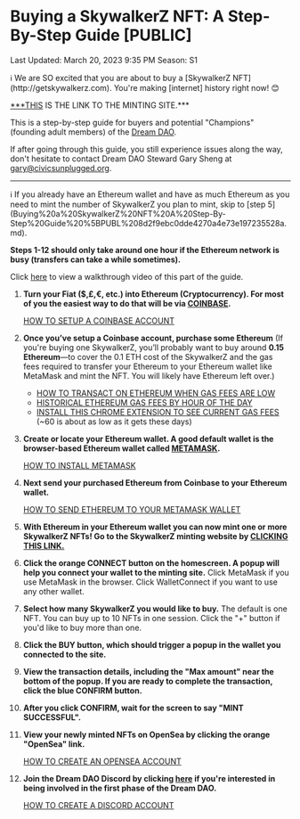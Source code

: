 # Buying a SkywalkerZ NFT: A Step-By-Step Guide [PUBLIC]

Last Updated: March 20, 2023 9:35 PM
Season: S1

<aside>
ℹ️ We are SO excited that you are about to buy a [SkywalkerZ NFT](http://getskywalkerz.com). You're making [internet] history right now! 😊

[***THIS](https://getskywalkerz.com) IS THE LINK TO THE MINTING SITE.***

This is a step-by-step guide for buyers and potential "Champions" (founding adult members) of the [Dream DAO](https://nutshell.dreamdao.xyz).

If after going through this guide, you still experience issues along the way, don't hesitate to contact Dream DAO Steward Gary Sheng at [gary@civicsunplugged.org](mailto:gary@civicsunplugged.org).

</aside>

---

<aside>
ℹ️ If you already have an Ethereum wallet and have as much Ethereum as you need to mint the number of SkywalkerZ you plan to mint, skip to [step 5](Buying%20a%20SkywalkerZ%20NFT%20A%20Step-By-Step%20Guide%20%5BPUBL%208d2f9ebc0dde4270a4e73e197235528a.md).

**Steps 1-12 should only take around one hour if the Ethereum network is busy (transfers can take a while sometimes).**

 Click [here](https://www.loom.com/share/e42374a421c148f08e767bac6921a270) to view a walkthrough video of this part of the guide.

</aside>

1. **Turn your Fiat ($,£,€, etc.) into Ethereum (Cryptocurrency). For most of you the easiest way to do that will be via [COINBASE](http://www.coinbase.com/).**
    
    [HOW TO SETUP A COINBASE ACCOUNT](https://www.youtube.com/watch?v=BVFVZ7CFYEk)
    
2. **Once you’ve setup a Coinbase account, purchase some Ethereum** (If you're buying one  SkywalkerZ, you’ll probably want to buy around **0.15 Ethereum**—to cover the 0.1 ETH cost of the SkywalkerZ and the gas fees required to transfer your Ethereum to your Ethereum wallet like MetaMask and mint the NFT. You will likely have Ethereum left over.)
    - [HOW TO TRANSACT ON ETHEREUM WHEN GAS FEES ARE LOW](https://coinmarketcap.com/alexandria/article/what-is-the-best-time-to-transact-on-ethereum-flipside-crypto)
    - [HISTORICAL ETHEREUM GAS FEES BY HOUR OF THE DAY](https://ethereumprice.org/gas/)
    - [INSTALL THIS CHROME EXTENSION TO SEE CURRENT GAS FEES](https://chrome.google.com/webstore/detail/ethereum-gas-price-extens/innfmlnnhfcebjcnfopadflecemoddnp/related?hl=en) (~60 is about as low as it gets these days)
3. **Create or locate your Ethereum wallet. A good default wallet is the browser-based Ethereum wallet called [METAMASK](https://metamask.io/download.html#w-tabs-0-data-w-pane-0).**
    
    [HOW TO INSTALL METAMASK](https://www.youtube.com/watch?v=Af_lQ1zUnoM)
    
4. **Next send your purchased Ethereum from Coinbase to your Ethereum wallet.**
    
    [HOW TO SEND ETHEREUM TO YOUR METAMASK WALLET](https://www.youtube.com/watch?v=9NQgCyOXQlY)
    
5. **With Ethereum in your Ethereum wallet you can now mint one or more SkywalkerZ NFTs! Go to the SkywalkerZ minting website by [CLICKING THIS LINK.](https://www.getskywalkerz.com/)**
6. **Click the orange CONNECT button on the homescreen. A popup will help you connect your wallet to the minting site.** Click MetaMask if you use MetaMask in the browser. Click WalletConnect if you want to use any other wallet.
7. **Select how many SkywalkerZ you would like to buy.** The default is one NFT. You can buy up to 10 NFTs in one session. Click the "+" button if you'd like to buy more than one.
8. **Click the BUY button, which should trigger a popup in the wallet you connected to the site.**
9. **View the transaction details, including the "Max amount" near the bottom of the popup. If you are ready to complete the transaction, click the blue CONFIRM button.**
10. **After you click CONFIRM, wait for the screen to say "MINT SUCCESSFUL".**
11. **View your newly minted NFTs on OpenSea by clicking the orange "OpenSea" link.** 
    
    [HOW TO CREATE AN OPENSEA ACCOUNT](https://support.opensea.io/hc/en-us/articles/360061676254-How-do-I-create-an-OpenSea-account-)
    
12. **Join the Dream DAO Discord by clicking [here](https://discord.gg/t4w6HUgMcM) if you're interested in being involved in the first phase of the Dream DAO.**
    
    [HOW TO CREATE A DISCORD ACCOUNT](https://support.discord.com/hc/en-us/articles/360033931551-Getting-Started)